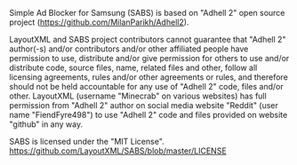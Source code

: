 Simple Ad Blocker for Samsung (SABS) is based on "Adhell 2" open source project (https://github.com/MilanParikh/Adhell2).

LayoutXML and SABS project contributors cannot guarantee that "Adhell 2" author(-s) and/or contributors and/or other affiliated people have permission to use, distribute and/or give permission for others to use and/or distribute code, source files, name, related files and other, follow all licensing agreements, rules and/or other agreements or rules, and therefore should not be held accountable for any use of "Adhell 2" code, files and/or other. LayoutXML (username "Minecrab" on various websites) has full permission from "Adhell 2" author on social media website "Reddit" (user name "FiendFyre498") to use "Adhell 2" code and files provided on website "github" in any way. 

SABS is licensed under the "MIT License". https://github.com/LayoutXML/SABS/blob/master/LICENSE
